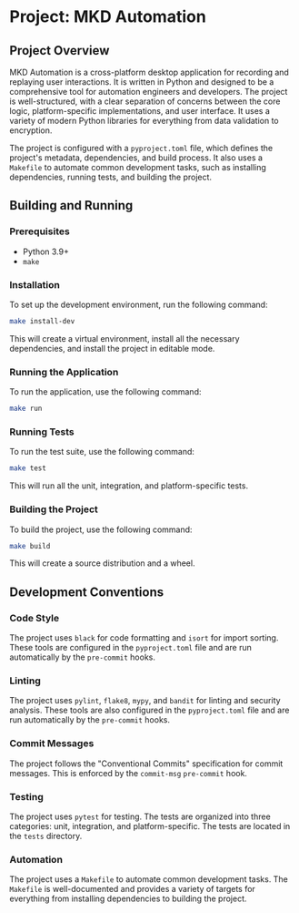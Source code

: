 # Project: MKD Automation

## Project Overview

MKD Automation is a cross-platform desktop application for recording and replaying user interactions. It is written in Python and designed to be a comprehensive tool for automation engineers and developers. The project is well-structured, with a clear separation of concerns between the core logic, platform-specific implementations, and user interface. It uses a variety of modern Python libraries for everything from data validation to encryption.

The project is configured with a `pyproject.toml` file, which defines the project's metadata, dependencies, and build process. It also uses a `Makefile` to automate common development tasks, such as installing dependencies, running tests, and building the project.

## Building and Running

### Prerequisites

*   Python 3.9+
*   `make`

### Installation

To set up the development environment, run the following command:

```bash
make install-dev
```

This will create a virtual environment, install all the necessary dependencies, and install the project in editable mode.

### Running the Application

To run the application, use the following command:

```bash
make run
```

### Running Tests

To run the test suite, use the following command:

```bash
make test
```

This will run all the unit, integration, and platform-specific tests.

### Building the Project

To build the project, use the following command:

```bash
make build
```

This will create a source distribution and a wheel.

## Development Conventions

### Code Style

The project uses `black` for code formatting and `isort` for import sorting. These tools are configured in the `pyproject.toml` file and are run automatically by the `pre-commit` hooks.

### Linting

The project uses `pylint`, `flake8`, `mypy`, and `bandit` for linting and security analysis. These tools are also configured in the `pyproject.toml` file and are run automatically by the `pre-commit` hooks.

### Commit Messages

The project follows the "Conventional Commits" specification for commit messages. This is enforced by the `commit-msg` `pre-commit` hook.

### Testing

The project uses `pytest` for testing. The tests are organized into three categories: unit, integration, and platform-specific. The tests are located in the `tests` directory.

### Automation

The project uses a `Makefile` to automate common development tasks. The `Makefile` is well-documented and provides a variety of targets for everything from installing dependencies to building the project.
